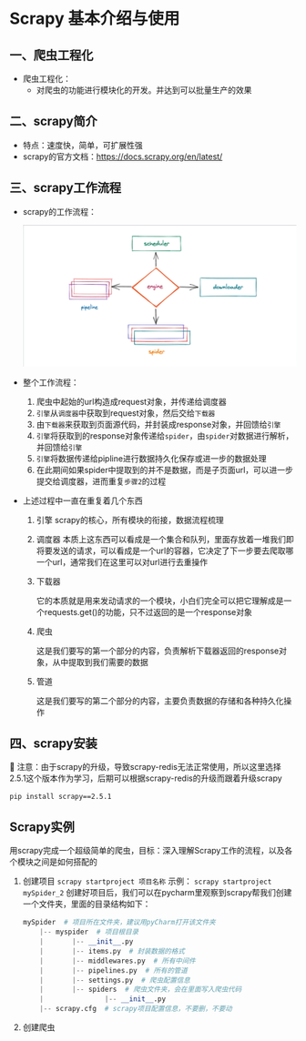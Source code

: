 # Scrapy 基本介绍与使用

## 一、爬虫工程化

- 爬虫工程化：
  - 对爬虫的功能进行模块化的开发。并达到可以批量生产的效果

## 二、scrapy简介

- 特点：速度快，简单，可扩展性强
- scrapy的官方文档：https://docs.scrapy.org/en/latest/

## 三、scrapy工作流程

- scrapy的工作流程：

  ![image.png](assets/image.png)
- 整个工作流程：

  1. 爬虫中起始的url构造成request对象，并传递给调度器
  2. `引擎`从`调度器`中获取到request对象，然后交给`下载器`
  3. 由`下载器`来获取到页面源代码，并封装成response对象，并回馈给`引擎`
  4. `引擎`将获取到的response对象传递给`spider`，由`spider`对数据进行解析，并回馈给`引擎`
  5. `引擎`将数据传递给pipline进行数据持久化保存或进一步的数据处理
  6. 在此期间如果spider中提取到的并不是数据，而是子页面url，可以进一步提交给调度器，进而重复`步骤2`的过程
- 上述过程中一直在重复着几个东西

  1. 引擎
     scrapy的核心，所有模块的衔接，数据流程梳理
  2. 调度器
     本质上这东西可以看成是一个集合和队列，里面存放着一堆我们即将要发送的请求，可以看成是一个url的容器，它决定了下一步要去爬取哪一个url，通常我们在这里可以对url进行去重操作
  3. 下载器

     它的本质就是用来发动请求的一个模块，小白们完全可以把它理解成是一个requests.get()的功能，只不过返回的是一个response对象
  4. 爬虫

     这是我们要写的第一个部分的内容，负责解析下载器返回的response对象，从中提取到我们需要的数据
  5. 管道

     这是我们要写的第二个部分的内容，主要负责数据的存储和各种持久化操作

## 四、scrapy安装

👀️ 注意：由于scrapy的升级，导致scrapy-redis无法正常使用，所以这里选择2.5.1这个版本作为学习，后期可以根据scrapy-redis的升级而跟着升级scrapy

```
pip install scrapy==2.5.1
```

## Scrapy实例

用scrapy完成一个超级简单的爬虫，目标：深入理解Scrapy工作的流程，以及各个模块之间是如何搭配的

1. 创建项目
   `scrapy startproject 项目名称`
   示例：
   `scrapy startproject mySpider_2`
   创建好项目后，我们可以在pycharm里观察到scrapy帮我们创建一个文件夹，里面的目录结构如下：
   ```python
   mySpider  # 项目所在文件夹，建议用pyCharm打开该文件夹
       |-- myspider  # 项目根目录
       |       |-- __init__.py
       |       |-- items.py  # 封装数据的格式
       |       |-- middlewares.py  # 所有中间件
       |       |-- pipelines.py  # 所有的管道
       |       |-- settings.py  # 爬虫配置信息
       |       |-- spiders  # 爬虫文件夹，会在里面写入爬虫代码
       |               |-- __init__.py
       |-- scrapy.cfg  # scrapy项目配置信息，不要删，不要动
   ```
2. 创建爬虫
